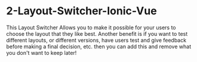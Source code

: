 # 2-Layout-Switcher-Ionic-Vue
This Layout Switcher Allows you to make it possible for your users to choose the layout that they like best. Another benefit is if you want to test different layouts, or different versions, have users test and give feedback before making a final decision, etc. then you can add this and remove what you don't want to keep later!

